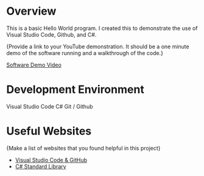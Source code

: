 # Overview

This is a basic Hello World program. I created this to demonstrate the use of Visual Studio Code, Github, and C#.

{Provide a link to your YouTube demonstration. It should be a one minute demo of the software running and a walkthrough of the code.}

[Software Demo Video](http://youtube.link.goes.here)

# Development Environment

Visual Studio Code
C#
Git / Github

# Useful Websites

{Make a list of websites that you found helpful in this project}

- [Visual Studio Code & GitHub](https://code.visualstudio.com/docs/sourcecontrol/overview)
- [C# Standard Library](https://learn.microsoft.com/en-us/dotnet/csharp/language-reference/language-specification/standard-library)
